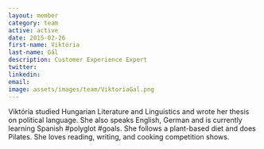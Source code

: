 ```yaml
---
layout: member
category: team
active: active
date: 2015-02-26
first-name: Viktória
last-name: Gál
description: Customer Experience Expert
twitter:
linkedin:
email:
image: assets/images/team/ViktoriaGal.png
---
```

Viktória studied Hungarian Literature and Linguistics and wrote her thesis on political language. She also speaks English,
German and is currently learning Spanish &#35;polyglot &#35;goals. She follows a plant-based diet and does Pilates. She loves reading,
writing, and cooking competition shows.
